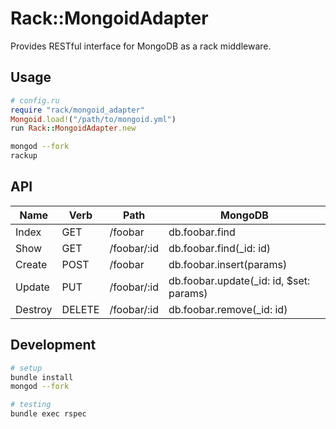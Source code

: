 # Rack::MongoidAdapter
Provides RESTful interface for MongoDB as a rack middleware.

## Usage
```ruby
# config.ru
require "rack/mongoid_adapter"
Mongoid.load!("/path/to/mongoid.yml")
run Rack::MongoidAdapter.new
```

```sh
mongod --fork
rackup
```

## API
| Name    | Verb   | Path        | MongoDB                                 |
| ---     | ---    | ---         | ---                                     |
| Index   | GET    | /foobar     | db.foobar.find                          |
| Show    | GET    | /foobar/:id | db.foobar.find(_id: id)                 |
| Create  | POST   | /foobar     | db.foobar.insert(params)                |
| Update  | PUT    | /foobar/:id | db.foobar.update(_id: id, $set: params) |
| Destroy | DELETE | /foobar/:id | db.foobar.remove(_id: id)               |

## Development
```sh
# setup
bundle install
mongod --fork

# testing
bundle exec rspec
```
